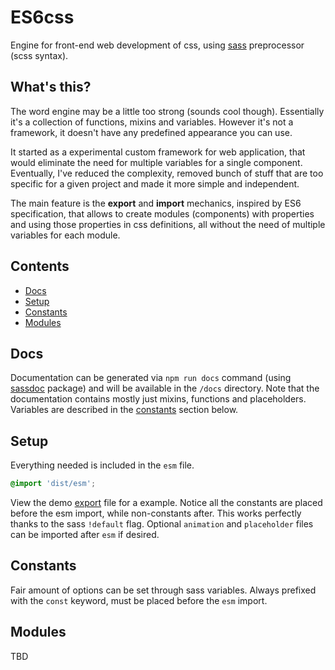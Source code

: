 # ES6css
Engine for front-end web development of css, using [sass](http://sass-lang.com/) preprocessor (scss syntax).

## What's this?
The word engine may be a little too strong (sounds cool though). Essentially it's a collection of functions, mixins and variables. However it's not a framework, it doesn't have any predefined appearance you can use.

It started as a experimental custom framework for web application, that would eliminate the need for multiple variables for a single component. Eventually, I've reduced the complexity, removed bunch of stuff that are too specific for a given project and made it more simple and independent.

The main feature is the **export** and **import** mechanics, inspired by ES6 specification, that allows to create modules (components) with properties and using those properties in css definitions, all without the need of multiple variables for each module.

## Contents

- [Docs](#docs)
- [Setup](#setup)
- [Constants](#constants)
- [Modules](#modules)

## Docs
Documentation can be generated via `npm run docs` command (using [sassdoc](http://sassdoc.com/) package) and will be available in the `/docs` directory. Note that the documentation contains mostly just mixins, functions and placeholders. Variables are described in the [constants](#constants) section below.

## Setup
Everything needed is included in the `esm` file.

```scss
@import 'dist/esm';
```

View the demo [export](demo/_export.scss) file for a example. Notice all the constants are placed before the esm import, while non-constants after. This works perfectly thanks to the sass `!default` flag. Optional `animation` and `placeholder` files can be imported after `esm` if desired.

## Constants
Fair amount of options can be set through sass variables. Always prefixed with the `const` keyword, must be placed before the `esm` import.

## Modules
TBD
